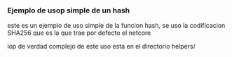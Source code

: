 ### Ejemplo de usop simple de un hash

este es un ejemplo de uso simple de la funcion hash, se uso la codificacion SHA256 que es la que trae por defecto el netcore

lop de verdad complejo de este uso esta en el directorio helpers/